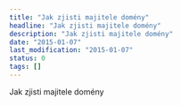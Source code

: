 ```yaml
---
title: "Jak zjisti majitele domény"
headline: "Jak zjisti majitele domény"
description: "Jak zjisti majitele domény"
date: "2015-01-07"
last_modification: "2015-01-07"
status: 0
tags: []
---
```


Jak zjisti majitele domény